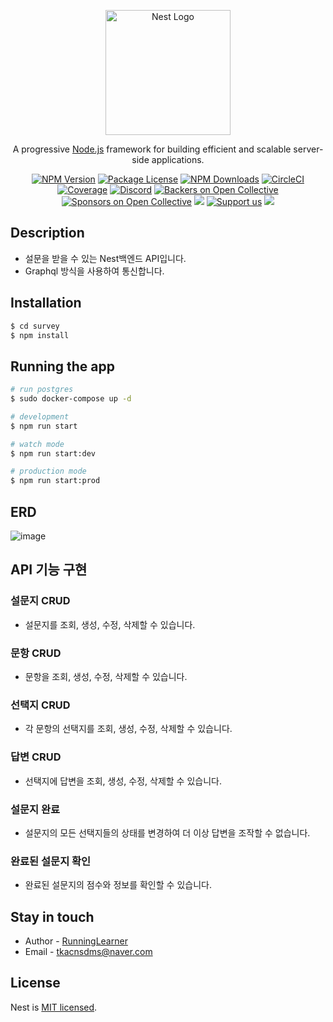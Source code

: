 <p align="center">
  <a href="http://nestjs.com/" target="blank"><img src="https://nestjs.com/img/logo-small.svg" width="200" alt="Nest Logo" /></a>
</p>

[circleci-image]: https://img.shields.io/circleci/build/github/nestjs/nest/master?token=abc123def456
[circleci-url]: https://circleci.com/gh/nestjs/nest

  <p align="center">A progressive <a href="http://nodejs.org" target="_blank">Node.js</a> framework for building efficient and scalable server-side applications.</p>
    <p align="center">
<a href="https://www.npmjs.com/~nestjscore" target="_blank"><img src="https://img.shields.io/npm/v/@nestjs/core.svg" alt="NPM Version" /></a>
<a href="https://www.npmjs.com/~nestjscore" target="_blank"><img src="https://img.shields.io/npm/l/@nestjs/core.svg" alt="Package License" /></a>
<a href="https://www.npmjs.com/~nestjscore" target="_blank"><img src="https://img.shields.io/npm/dm/@nestjs/common.svg" alt="NPM Downloads" /></a>
<a href="https://circleci.com/gh/nestjs/nest" target="_blank"><img src="https://img.shields.io/circleci/build/github/nestjs/nest/master" alt="CircleCI" /></a>
<a href="https://coveralls.io/github/nestjs/nest?branch=master" target="_blank"><img src="https://coveralls.io/repos/github/nestjs/nest/badge.svg?branch=master#9" alt="Coverage" /></a>
<a href="https://discord.gg/G7Qnnhy" target="_blank"><img src="https://img.shields.io/badge/discord-online-brightgreen.svg" alt="Discord"/></a>
<a href="https://opencollective.com/nest#backer" target="_blank"><img src="https://opencollective.com/nest/backers/badge.svg" alt="Backers on Open Collective" /></a>
<a href="https://opencollective.com/nest#sponsor" target="_blank"><img src="https://opencollective.com/nest/sponsors/badge.svg" alt="Sponsors on Open Collective" /></a>
  <a href="https://paypal.me/kamilmysliwiec" target="_blank"><img src="https://img.shields.io/badge/Donate-PayPal-ff3f59.svg"/></a>
    <a href="https://opencollective.com/nest#sponsor"  target="_blank"><img src="https://img.shields.io/badge/Support%20us-Open%20Collective-41B883.svg" alt="Support us"></a>
  <a href="https://twitter.com/nestframework" target="_blank"><img src="https://img.shields.io/twitter/follow/nestframework.svg?style=social&label=Follow"></a>
</p>
  <!--[![Backers on Open Collective](https://opencollective.com/nest/backers/badge.svg)](https://opencollective.com/nest#backer)
  [![Sponsors on Open Collective](https://opencollective.com/nest/sponsors/badge.svg)](https://opencollective.com/nest#sponsor)-->

## Description

- 설문을 받을 수 있는 Nest백엔드 API입니다.
- Graphql 방식을 사용하여 통신합니다.

## Installation

```bash
$ cd survey
$ npm install
```

## Running the app

```bash
# run postgres
$ sudo docker-compose up -d

# development
$ npm run start

# watch mode
$ npm run start:dev

# production mode
$ npm run start:prod
```
## ERD
![image](https://user-images.githubusercontent.com/97277365/211705035-9e7a00b0-78e8-4ef5-975c-471aa1020b1b.png)


## API 기능 구현

### 설문지 CRUD

- 설문지를 조회, 생성, 수정, 삭제할 수 있습니다.

### 문항 CRUD

- 문항을 조회, 생성, 수정, 삭제할 수 있습니다.

### 선택지 CRUD

- 각 문항의 선택지를 조회, 생성, 수정, 삭제할 수 있습니다.

### 답변 CRUD

- 선택지에 답변을 조회, 생성, 수정, 삭제할 수 있습니다.

### 설문지 완료

- 설문지의 모든 선택지들의 상태를 변경하여 더 이상 답변을 조작할 수 없습니다.

### 완료된 설문지 확인

- 완료된 설문지의 점수와 정보를 확인할 수 있습니다.

## Stay in touch

- Author - [RunningLearner](https://github.com/RunningLearner)
- Email - tkacnsdms@naver.com

## License

Nest is [MIT licensed](LICENSE).
